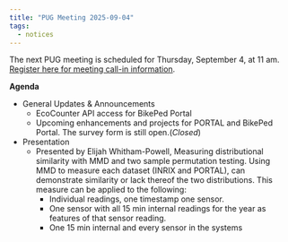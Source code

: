 ```yaml
---
title: "PUG Meeting 2025-09-04"
tags:
  - notices
---
```


The next PUG meeting is scheduled for Thursday, September 4, at 11 am. [Register here for meeting call-in information](https://pdx.zoom.us/meeting/register/kaOYtThwSUaT5lcrW3oAkQ#/registration).  
  
__Agenda__
- General Updates & Announcements  
  - EcoCounter API access for BikePed Portal
  - Upcoming enhancements and projects for PORTAL and BikePed Portal. The survey form is still open.(*Closed*)
- Presentation 
  - Presented by Elijah Whitham-Powell, Measuring distributional similarity with MMD and two sample permutation testing. Using MMD to measure each dataset (INRIX and PORTAL), can demonstrate similarity or lack thereof the two distributions. This measure can be applied to the following:
    - Individual readings, one timestamp one sensor.
    - One sensor with all 15 min internal readings for the year as features of that sensor reading.
    - One 15 min internal and every sensor in the systems